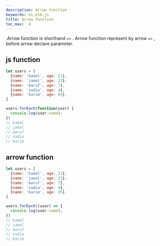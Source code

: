 ```yaml
---
description: Arrow function
keywords: es,es6,js
title: Arrow function
toc_max:  4
---
```


.Arrow function is shorthand `=>` . Arrow function represent by arrow `=>` , before arrow declare parameter.

## js function

```js
let users = [
  {name: 'kamal', age: 21},
  {name: 'jamal', age: 23},
  {name: 'maruf', age: 7},
  {name: 'sadia', age: 4},
  {name: 'karim', age: 65},
]

users.forEach(function(user) {
  console.log(user.name);
})
// kamal
// jamal
// maruf
// sadia
// karim
```

## arrow function

```js
let users = [
  {name: 'kamal', age: 21},
  {name: 'jamal', age: 23},
  {name: 'maruf', age: 7},
  {name: 'sadia', age: 4},
  {name: 'karim', age: 65},
]

users.forEach((user) => {
  console.log(user.name);
})
// kamal
// jamal
// maruf
// sadia
// karim
```
